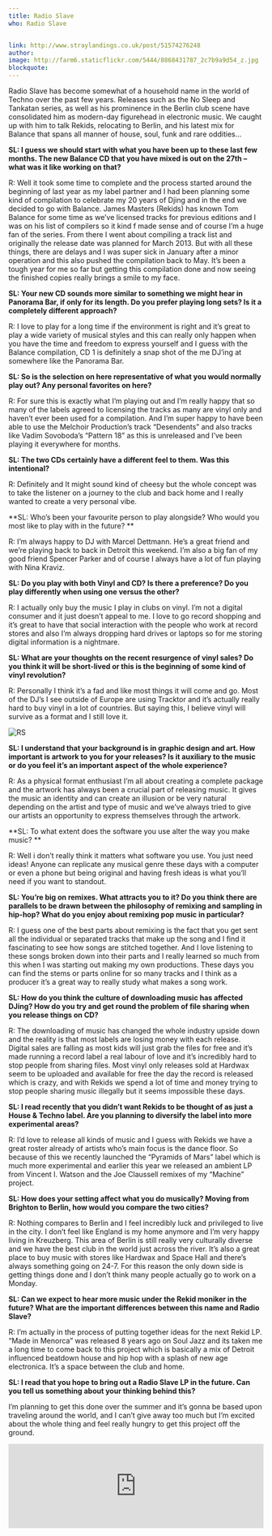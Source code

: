 ```yaml
---
title: Radio Slave
who: Radio Slave


link: http://www.straylandings.co.uk/post/51574276248
author:
image: http://farm6.staticflickr.com/5444/8868431787_2c7b9a9d54_z.jpg
blockquote:
---
```


Radio Slave has become somewhat of a household name in the world of Techno over the past few years. Releases such as the No Sleep and Tankatan series, as well as his prominence in the Berlin club scene have consolidated him as modern-day figurehead in electronic music. We caught up with him to talk Rekids, relocating to Berlin, and his latest mix for Balance that spans all manner of house, soul, funk and rare oddities…

**SL: I guess we should start with what you have been up to these last few months. The new Balance CD that you have mixed is out on the 27th – what was it like working on that?**

R: Well it took some time to complete and the process started around the beginning of last year as my label partner and I had been planning some kind of compilation to celebrate my 20 years of Djing and in the end we decided to go with Balance. James Masters (Rekids) has known Tom Balance for some time as we’ve licensed tracks for previous editions and I was on his list of compilers so it kind f made sense and of course I’m a huge fan of the series. From there I went about compiling a track list and originally the release date was planned for March 2013. But with all these things, there are delays and I was super sick in January after a minor operation and this also pushed the compilation back to May. It’s been a tough year for me so far but getting this compilation done and now seeing the finished copies really brings a smile to my face.

**SL: Your new CD sounds more similar to something we might hear in Panorama Bar, if only for its length. Do you prefer playing long sets? Is it a completely different approach?**

R: I love to play for a long time if the environment is right and it’s great to play a wide variety of musical styles and this can really only happen when you have the time and freedom to express yourself and I guess with the Balance compilation, CD 1 is definitely a snap shot of the me DJ’ing at somewhere like the Panorama Bar.

**SL: So is the selection on here representative of what you would normally play out? Any personal favorites on here?**

R: For sure this is exactly what I’m playing out and I’m really happy that so many of the labels agreed to licensing the tracks as many are vinyl only and haven’t ever been used for a compilation. And I’m super happy to have been able to use the Melchoir Production’s track “Desendents” and also tracks like Vadim Sovoboda’s “Pattern 18” as this is unreleased and I’ve been playing it everywhere for months.

**SL: The two CDs certainly have a different feel to them. Was this intentional?**

R: Definitely and It might sound kind of cheesy but the whole concept was to take the listener on a journey to the club and back home and I really wanted to create a very personal vibe.

**SL: Who’s been your favourite person to play alongside? Who would you most like to play with in the future? **

R: I’m always happy to DJ with Marcel Dettmann. He’s a great friend and we’re playing back to back in Detroit this weekend. I’m also a big fan of my good friend Spencer Parker and of course I always have a lot of fun playing with Nina Kraviz.

**SL: Do you play with both Vinyl and CD? Is there a preference? Do you play differently when using one versus the other?**

R: I actually only buy the music I play in clubs on vinyl. I’m not a digital consumer and it just doesn’t appeal to me. I love to go record shopping and it’s great to have that social interaction with the people who work at record stores and also I’m always dropping hard drives or laptops so for me storing digital information is a nightmare.

**SL: What are your thoughts on the recent resurgence of vinyl sales? Do you think it will be short-lived or this is the beginning of some kind of vinyl revolution?**

R: Personally I think it’s a fad and like most things it will come and go. Most of the DJ’s I see outside of Europe are using Tracktor and it’s actually really hard to buy vinyl in a lot of countries. But saying this, I believe vinyl will survive as a format and I still love it.

![RS](http://farm3.staticflickr.com/2857/8869959984_ab18cf60d6.jpg)

**SL: I understand that your background is in graphic design and art. How important is artwork to you for your releases? Is it auxiliary to the music or do you feel it’s an important aspect of the whole experience?**

R: As a physical format enthusiast I’m all about creating a complete package and the artwork has always been a crucial part of releasing music. It gives the music an identity and can create an illusion or be very natural depending on the artist and type of music and we’ve always tried to give our artists an opportunity to express themselves through the artwork.

**SL: To what extent does the software you use alter the way you make music? **

R: Well i don’t really think it matters what software you use. You just need ideas! Anyone can replicate any musical genre these days with a computer or even a phone but being original and having fresh ideas is what you’ll need if you want to standout.

**SL: You’re big on remixes. What attracts you to it? Do you think there are parallels to be drawn between the philosophy of remixing and sampling in hip-hop? What do you enjoy about remixing pop music in particular?**

R: I guess one of the best parts about remixing is the fact that you get sent all the individual or separated tracks that make up the song and I find it fascinating to see how songs are stitched together. And I love listening to these songs broken down into their parts and I really learned so much from this when I was starting out making my own productions. These days you can find the stems or parts online for so many tracks and I think as a producer it’s a great way to really study what makes a song work.

**SL: How do you think the culture of downloading music has affected DJing? How do you try and get round the problem of file sharing when you release things on CD?**

R: The downloading of music has changed the whole industry upside down and the reality is that most labels are losing money with each release. Digital sales are falling as most kids will just grab the files for free and it&#8217;s made running a record label a real labour of love and it&#8217;s incredibly hard to stop people from sharing files. Most vinyl only releases sold at Hardwax seem to be uploaded and available for free the day the record is released which is crazy, and with Rekids we spend a lot of time and money trying to stop people sharing music illegally but it seems impossible these days.

**SL: I read recently that you didn&#8217;t want Rekids to be thought of as just a House &amp; Techno label. Are you planning to diversify the label into more experimental areas?**

R: I&#8217;d love to release all kinds of music and I guess with Rekids we have a great roster already of artists who&#8217;s main focus is the dance floor. So because of this we recently launched the &#8220;Pyramids of Mars&#8221; label which is much more experimental and earlier this year we released an ambient LP from Vincent I. Watson and the Joe Claussell remixes of my &#8220;Machine&#8221; project.

**SL: How does your setting affect what you do musically? Moving from Brighton to Berlin, how would you compare the two cities?**

R: Nothing compares to Berlin and I feel incredibly luck and privileged to live in the city. I don&#8217;t feel like England is my home anymore and I&#8217;m very happy living in Kreuzberg. This area of Berlin is still really very culturally diverse and we have the best club in the world just across the river. It&#8217;s also a great place to buy music with stores like Hardwax and Space Hall and there&#8217;s always something going on 24-7. For this reason the only down side is getting things done and I don&#8217;t think many people actually go to work on a Monday.

**SL: Can we expect to hear more music under the Rekid moniker in the future? What are the important differences between this name and Radio Slave?**

R: I&#8217;m actually in the process of putting together ideas for the next Rekid LP. &#8220;Made in Menorca&#8221; was released 8 years ago on Soul Jazz and its taken me a long time to come back to this project which is basically a mix of Detroit influenced beatdown house and hip hop with a splash of new age electronica. It&#8217;s a space between the club and home.

**SL: I read that you hope to bring out a Radio Slave LP in the future. Can you tell us something about your thinking behind this?**

I&#8217;m planning to get this done over the summer and it&#8217;s gonna be based upon traveling around the world, and I can&#8217;t give away too much but I&#8217;m excited about the whole thing and feel really hungry to get this project off the ground.

<iframe frameborder="no" height="166" scrolling="no" src="https://w.soundcloud.com/player/?url=http%3A%2F%2Fapi.soundcloud.com%2Ftracks%2F420303&amp;show_artwork=true" width="100%"></iframe>